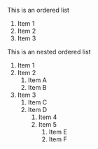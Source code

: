 This is an ordered list

1. Item 1
1. Item 2
3. Item 3

This is an nested ordered list

1. Item 1
1. Item 2
    1. Item A
    1. Item B
1. Item 3
    1. Item C
    1. Item D
        1. Item 4
        1. Item 5
            1. Item E
            1. Item F

